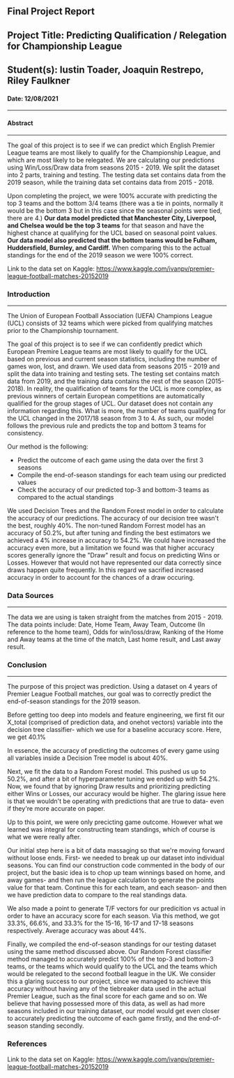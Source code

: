 ## Final Project Report

## Project Title: Predicting Qualification / Relegation for Championship League

## Student(s): Iustin Toader, Joaquin Restrepo, Riley Faulkner

#### Date: 12/08/2021
---

#### Abstract
---
The goal of this project is to see if we can predict which English Premier League teams are most likely to qualify for the Championship League, and which are most likely to be relegated. We are calculating our predictions using Win/Loss/Draw data from seasons 2015 - 2019. We split the dataset into 2 parts, training and testing. The testing data set contains data from the 2019 season, while the training data set contains data from 2015 - 2018. 



Upon completing the project, we were 100% accurate with predicting the top 3 teams and the bottom 3/4 teams (there was a tie in points, normally it would be the bottom 3 but in this case since the seasonal points were tied, there are 4.) **Our data model predicted that Manchester City, Liverpool, and Chelsea would be the top 3 teams** for that season and have the highest chance at qualifying for the UCL based on seasonal point values. **Our data model also predicted that the bottom teams would be Fulham, Huddersfield, Burnley, and Cardiff.** When comparing this to the actual standings for the end of the 2019 season we were 100% correct.

Link to the data set on Kaggle: https://www.kaggle.com/ivanpv/premier-league-football-matches-20152019 

### Introduction
---
The Union of European Football Association (UEFA) Champions League (UCL) consists of 32 teams which were picked from qualifying matches prior to the Championship tournament. 

The goal of this project is to see if we can confidently predict which European Premire League teams are most likely to qualify for the UCL based on previous and current season statistics, including the number of games won, lost, and drawn. We used data from seasons 2015 - 2019 and split the data into training and testing sets. The testing set contains match data from 2019, and the training data contains the rest of the season (2015- 2018).
In reality, the qualification of teams for the UCL is more complex, as previous winners of certain European competitions are automatically qualified for the group stages of UCL. Our dataset does not contain any information regarding this. What is more, the number of teams qualifying for the UCL changed in the 2017/18 season from 3 to 4. As such, our model follows the previous rule and predicts the top and bottom 3 teams for consistency.

Our method is the following:     
- Predict the outcome of each game using the data over the first 3 seasons
- Compile the end-of-season standings for each team using our predicted values
- Check the accuracy of our predicted top-3 and bottom-3 teams as compared to the actual standings



We used Decision Trees and the Random Forest model in order to calculate the accuracy of our predictions. The accuracy of our decision tree wasn't the best, roughly 40%. The non-tuned Random Forrest model has an accuracy of 50.2%, but after tuning and finding the best estimators we achieved a 4% increase in accuracy to 54.2%. We could have increased the accuracy even more, but a limitation we found was that higher accuracy scores generally ignore the "Draw" result and focus on  predicting Wins or Losses. However that would not have represented our data correctly since draws happen quite frequently. In this regard we sacrified increased accuracy in order to account for the chances of a draw occuring. 

### Data Sources
---
The data we are using is taken straight from the matches from 2015 - 2019. The data points include: Date, Home Team, Away Team, Outcome (In reference to the home team), Odds for win/loss/draw, Ranking of the Home and Away teams at the time of the match, Last home result, and Last away result. 

### Conclusion
---
The purpose of this project was prediction. Using a dataset on 4 years of Premier League Football matches, our goal was to correctly predict the end-of-season standings for the 2019 season. 

Before getting too deep into models and feature engineering, we first fit our X_total (comprised of prediction data, and onehot vectors) variable into the decision tree classifier- which we use for a baseline accuracy score. Here, we get 40.1%

In essence, the accuracy of predicting the outcomes of every game using all variables inside a Decision Tree model is about 40%. 

Next, we fit the data to a Random Forest model. This pushed us up to 50.2%, and after a bit of hyperparameter tuning we ended up with 54.2%. Now, we found that by ignoring Draw results and prioritizing predicting either Wins or Losses, our accuracy would be higher. The glaring issue here is that we wouldn't be operating with predictions that are true to data- even if they're more accurate on paper. 

Up to this point, we were only precicting game outcome. However what we learned was integral for constructing team standings, which of course is what we were really after.

Our initial step here is a bit of data massaging so that we're moving forward without loose ends. First- we needed to break up our dataset into individual seasons. You can find our construction code commented in the body of our project, but the basic idea is to chop up team winnings based on home, and away games- and then run the league calculation to generate the points value for that team. Continue this for each team, and each season- and then we have prediction data to compare to the real standings data.

We also made a point to generate T/F vectors for our predicition vs actual in order to have an accuracy score for each season. Via this method, we got 33.3%, 66.6%, and 33.3% for the 15-16, 16-17 and 17-18 seasons respectively. Average accuracy was about 44%.

Finally, we compiled the end-of-season standings for our testing dataset using the same method discussed above. Our Random Forest classifier method managed to accurately predict 100% of the top-3 and bottom-3 teams, or the teams which would qualify to the UCL and the teams which would be relegated to the second football league in the UK. We consider this a glaring success to our project, since we managed to achieve this accuracy without having any of the tiebreaker data used in the actual Premier League, such as the final score for each game and so on. We believe that having possessed more of this data, as well as had more seasons included in our training dataset, our model would get even closer to accurately predicting the outcome of each game firstly, and the end-of-season standing secondly. 

### References
Link to the data set on Kaggle: https://www.kaggle.com/ivanpv/premier-league-football-matches-20152019 
